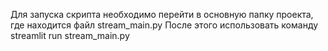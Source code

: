 Для запуска скрипта необходимо перейти в основную папку проекта, где находится файл stream_main.py
После этого использовать команду streamlit run stream_main.py
